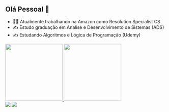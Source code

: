 ## Olá Pessoal 👋

- 👨‍💻 Atualmente trabalhando na Amazon como Resolution Specialist CS
- ✍ Estudo graduação em Analise e Desenvolvimento de Sistemas (ADS)
- ✍ Estudando Algoritmos e Lógica de Programação (Udemy)

<div>
  <a href="https://github.com/FabinhoOM">
    <img height="180em" src="https://github-readme-stats.vercel.app/api?username=FabinhoOM&show_icons=true&theme=dark&include_all_commits=true&count_private=true"/>
    <img height="180em" src="https://github-readme-stats.vercel.app/api/top-langs/?username=FabinhoOM&layout=compact&langs_count=16&theme=dark"/>
</div>

<div>
  
</div>

<div>
  <a href = "mailto:fabio.oliveira.mendonca95@gmail.com"><img src="https://img.shields.io/badge/Gmail-D14836?style=for-the-badge&logo=gmail&logoColor=white" target="_blank"></a>
  <a href = "https://www.linkedin.com/in/fabio-oliveira-835246145/" target="_blank"><img src="https://img.shields.io/badge/LinkedIn-0077B5?style=for-the-badge&logo=linkedin&logoColor=white" target="_blank"></a>
</div>

